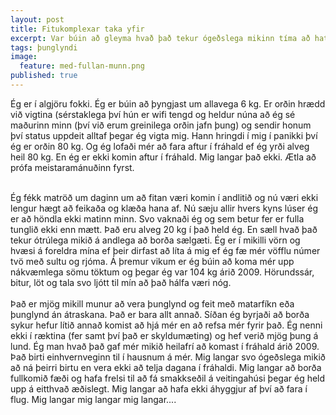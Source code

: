 ```yaml
---
layout: post
title: Fitukomplexar taka yfir
excerpt: Var búin að gleyma hvað það tekur ógeðslega mikinn tíma að hata sig út af súkkulaðiáti.
tags: þunglyndi 
image:
  feature: med-fullan-munn.png
published: true
---
```

Ég er í algjöru fokki. Ég er búin að þyngjast um allavega 6 kg. Er orðin hrædd við vigtina (sérstaklega því hún er wifi tengd og heldur núna að ég sé maðurinn minn (því við erum greinilega orðin jafn þung) og sendir honum því status uppdeit alltaf þegar ég vigta mig. Hann hringdi í mig í panikki því ég er orðin 80 kg. Og ég lofaði mér að fara aftur í fráhald ef ég yrði alveg heil 80 kg. En ég er ekki komin aftur í fráhald. Mig langar það ekki. Ætla að prófa meistaramánuðinn fyrst. 
<br><br>

Ég fékk matröð um daginn um að fitan væri komin í andlitið og nú væri ekki lengur hægt að feikaða og klæða hana af. Nú sæju allir hvers kyns lúser ég er að höndla ekki matinn minn. Svo vaknaði ég og sem betur fer er fulla tunglið ekki enn mætt. Það eru alveg 20 kg í það held ég. En sæll hvað það tekur ótrúlega mikið á andlega að borða sælgæti. Ég er í mikilli vörn og hvæsi á foreldra mína ef þeir dirfast að líta á mig ef ég fæ mér vöfflu númer tvö með sultu og rjóma. Á þremur vikum er ég búin að koma mér upp nákvæmlega sömu töktum og þegar ég var 104 kg árið 2009. Hörundssár, bitur, löt og tala svo ljótt til mín að það hálfa væri nóg. 
<br><br>
Það er mjög mikill munur að vera þunglynd og feit með matarfíkn eða þunglynd án átraskana. Það er bara allt annað. Síðan ég byrjaði að borða sykur hefur lítið annað komist að hjá mér en að refsa mér fyrir það. Ég nenni ekki í ræktina (fer samt því það er skyldumæting) og hef verið mjög þung á lund. Ég man hvað það gaf mér mikið heilafrí að komast í fráhald árið 2009. Það birti einhvernveginn til í hausnum á mér. Mig langar svo ógeðslega mikið að ná þeirri birtu en vera ekki að telja dagana í fráhaldi. Mig langar að borða fullkomið fæði og hafa frelsi til að fá smakkseðil á veitingahúsi þegar ég held upp á eitthvað æðislegt. Mig langar að hafa ekki áhyggjur af því að fara í flug. Mig langar mig langar mig langar.... 
